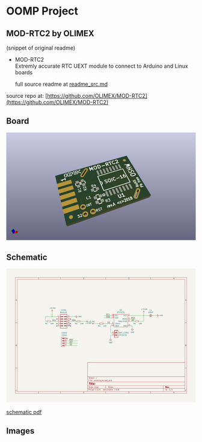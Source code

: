 # OOMP Project  
## MOD-RTC2  by OLIMEX  
  
(snippet of original readme)  
  
- MOD-RTC2  
Extremly accurate RTC UEXT module to connect to Arduino and Linux boards  
  
  full source readme at [readme_src.md](readme_src.md)  
  
source repo at: [https://github.com/OLIMEX/MOD-RTC2](https://github.com/OLIMEX/MOD-RTC2)  
## Board  
  
[![working_3d.png](working_3d_600.png)](working_3d.png)  
## Schematic  
  
[![working_schematic.png](working_schematic_600.png)](working_schematic.png)  
  
[schematic pdf](working_schematic.pdf)  
## Images  

